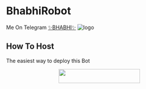 # BhabhiRobot
Me On Telegram [✨BHABHI✨](https://t.me/BhabhiRobt)
![logo](https://telegra.ph/file/58093d4e2619239f6403b.jpg)

## How To Host
The easiest way to deploy this Bot
<p align="center"><a href="https://heroku.com/deploy?template=https://github.com/QueenArzoo/MashaRoBot"> <img src="https://img.shields.io/badge/Deploy%20To%20Heroku-black?style=for-the-badge&logo=heroku" width="220" height="38.45"/></a></p>
 
